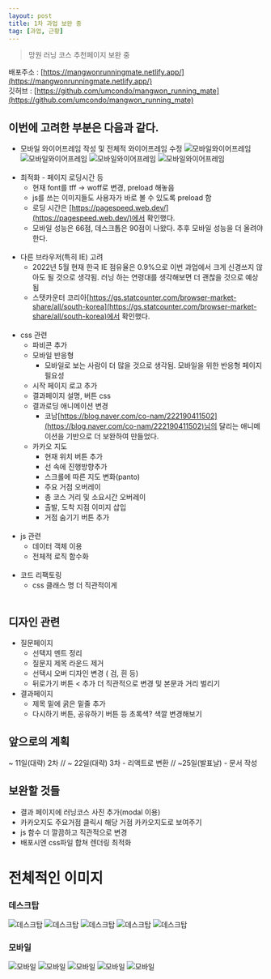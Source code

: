 ```yaml
---
layout: post
title: 1차 과업 보완 중
tag: [과업, 근황]
---
```


> 망원 러닝 코스 추천페이지 보완 중

배포주소 : [https://mangwonrunningmate.netlify.app/](https://mangwonrunningmate.netlify.app/)<br>
깃허브 : [https://github.com/umcondo/mangwon_running_mate](https://github.com/umcondo/mangwon_running_mate)

## 이번에 고려한 부분은 다음과 같다.

- 모바일 와이어프레임 작성 및 전체적 와이어프레임 수정
  ![모바일와이어프레임](../images/5-9-1st_task_2nd/와이어프레임_모바일1.JPG)
  ![모바일와이어프레임](../images/5-9-1st_task_2nd/와이어프레임_모바일2.JPG)
  ![모바일와이어프레임](../images/5-9-1st_task_2nd/와이어프레임_모바일3.JPG)
  ![모바일와이어프레임](../images/5-9-1st_task_2nd/와이어프레임_모바일4.JPG)
  <br><br>
- 최적화 - 페이지 로딩시간 등
  - 현재 font를 tff -> woff로 변경, preload 해놓음
  - js를 쓰는 이미지들도 사용자가 바로 볼 수 있도록 preload 함
  - 로딩 시간은 [https://pagespeed.web.dev/](https://pagespeed.web.dev/)에서 확인했다.
  - 모바일 성능은 66점, 데스크톱은 90점이 나왔다. 추후 모바일 성능을 더 올려야한다.
    <br><br>
- 다른 브라우저(특히 IE) 고려
  - 2022년 5월 현재 한국 IE 점유율은 0.9%으로 이번 과업에서 크게 신경쓰지 않아도 될 것으로 생각됨. 러닝 하는 연령대를 생각해보면 더 괜찮을 것으로 예상됨
  - 스탯카운터 코리아[https://gs.statcounter.com/browser-market-share/all/south-korea](https://gs.statcounter.com/browser-market-share/all/south-korea)에서 확인했다.
    <br><br>
- css 관련
  - 파비콘 추가
  - 모바일 반응형
    - 모바일로 보는 사람이 더 많을 것으로 생각됨. 모바일을 위한 반응형 페이지 필요성
  - 시작 페이지 로고 추가
  - 결과페이지 설명, 버튼 css
  - 결과로딩 애니메이션 변경
    - 코남[https://blog.naver.com/co-nam/222190411502](https://blog.naver.com/co-nam/222190411502)님의 달리는 애니메이션을 기반으로 더 보완하여 만들었다.
  - 카카오 지도
    - 현재 위치 버튼 추가
    - 선 속에 진행방향추가
    - 스크롤에 따른 지도 변화(panto)
    - 주요 거점 오버레이
    - 총 코스 거리 및 소요시간 오버레이
    - 출발, 도착 지점 이미지 삽입
    - 거점 숨기기 버튼 추가
      <br><br>
- js 관련
  - 데이터 객체 이용
  - 전체적 로직 함수화
    <br><br>
- 코드 리팩토링
  - css 클래스 명 더 직관적이게
    <br><br>

## 디자인 관련

- 질문페이지
  - 선택지 멘트 정리
  - 질문지 제목 라운드 제거
  - 선택시 오버 디자인 변경 ( 검, 흰 등)
  - 뒤로가기 버튼 < 추가 더 직관적으로 변경 및 본문과 거리 벌리기
- 결과페이지
  - 제목 밑에 굵은 밑줄 추가
  - 다시하기 버튼, 공유하기 버튼 등 초록색? 색깔 변경해보기

## 앞으로의 계획

~ 11일(대략) 2차 // ~ 22일(대략) 3차 - 리액트로 변환 // ~25일(발표날) - 문서 작성

## 보완할 것들

- 결과 페이지에 러닝코스 사진 추가(modal 이용)
- 카카오지도 주요거점 클릭시 해당 거점 카카오지도로 보여주기
- js 함수 더 깔끔하고 직관적으로 변경
- 배포시엔 css파일 합쳐 렌더링 최적화

# 전체적인 이미지

### 데스크탑

![데스크탑](../images/5-9-1st_task_2nd/데스크탑1.JPG)
![데스크탑](../images/5-9-1st_task_2nd/데스크탑2.JPG)
![데스크탑](../images/5-9-1st_task_2nd/데스크탑3.JPG)
![데스크탑](../images/5-9-1st_task_2nd/데스크탑4.JPG)
![데스크탑](../images/5-9-1st_task_2nd/데스크탑5.JPG)

### 모바일

![모바일](../images/5-9-1st_task_2nd/모바일1.JPG)
![모바일](../images/5-9-1st_task_2nd/모바일2.JPG)
![모바일](../images/5-9-1st_task_2nd/모바일3.JPG)
![모바일](../images/5-9-1st_task_2nd/모바일4.JPG)
![모바일](../images/5-9-1st_task_2nd/모바일5.JPG)
